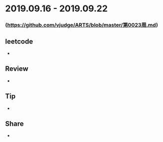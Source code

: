 # 2019.09.16 - 2019.09.22
### (https://github.com/vjudge/ARTS/blob/master/第0023周.md)

## leetcode
*

## Review
*

## Tip
*

## Share
*
